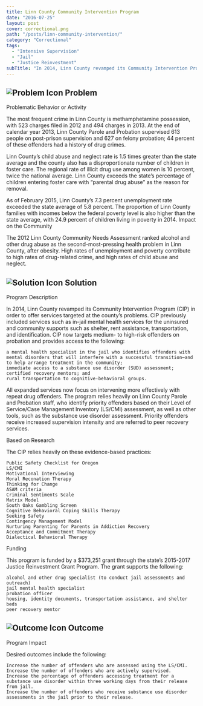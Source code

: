 ```yaml
---
title: Linn County Community Intervention Program
date: "2016-07-25"
layout: post
cover: correctional.png
path: "/posts/linn-community-intervention/"
category: "Correctional"
tags:
  - "Intensive Supervision"
  - "Jail"
  - "Justice Reinvestment"
subTitle: "In 2014, Linn County revamped its Community Intervention Program (CIP) in order to offer services targeted at the county’s problems."
---
```

## ![Problem Icon](https://github.com/google/material-design-icons/raw/master/alert/1x_web/ic_error_outline_black_48dp.png "Problem") Problem

Problematic Behavior or Activity

The most frequent crime in Linn County is methamphetamine possession, with 523 charges filed in 2012 and 494 charges in 2013. At the end of calendar year 2013, Linn County Parole and Probation supervised 613 people on post-prison supervision and 627 on felony probation; 44 percent of these offenders had a history of drug crimes.

Linn County’s child abuse and neglect rate is 1.5 times greater than the state average and the county also has a disproportionate number of children in foster care. The regional rate of illicit drug use among women is 10 percent, twice the national average. Linn County exceeds the state’s percentage of children entering foster care with “parental drug abuse” as the reason for removal.

As of February 2015, Linn County’s 7.3 percent unemployment rate exceeded the state average of 5.8 percent. The proportion of Linn County families with incomes below the federal poverty level is also higher than the state average, with 24.9 percent of children living in poverty in 2014.
Impact on the Community

The 2012 Linn County Community Needs Assessment ranked alcohol and other drug abuse as the second-most-pressing health problem in Linn County, after obesity. High rates of unemployment and poverty contribute to high rates of drug-related crime, and high rates of child abuse and neglect.
## ![Solution Icon](https://github.com/google/material-design-icons/raw/master/action/1x_web/ic_lightbulb_outline_black_48dp.png "Solution") Solution
Program Description

In 2014, Linn County revamped its Community Intervention Program (CIP) in order to offer services targeted at the county’s problems. CIP previously included services such as in-jail mental health services for the uninsured and community supports such as shelter, rent assistance, transportation, and identification. CIP now targets medium- to high-risk offenders on probation and provides access to the following:

    a mental health specialist in the jail who identifies offenders with mental disorders that will interfere with a successful transition—and to help arrange treatment in the community;
    immediate access to a substance use disorder (SUD) assessment;
    certified recovery mentors; and
    rural transportation to cognitive-behavioral groups.

All expanded services now focus on intervening more effectively with repeat drug offenders. The program relies heavily on Linn County Parole and Probation staff, who identify priority offenders based on their Level of Service/Case Management Inventory (LS/CMI) assessment, as well as other tools, such as the substance use disorder assessment. Priority offenders receive increased supervision intensity and are referred to peer recovery services.

Based on Research

The CIP relies heavily on these evidence-based practices:

    Public Safety Checklist for Oregon
    LS/CMI
    Motivational Interviewing
    Moral Reconation Therapy
    Thinking for Change
    ASAM criteria
    Criminal Sentiments Scale
    Matrix Model
    South Oaks Gambling Screen
    Cognitive Behavioral Coping Skills Therapy
    Seeking Safety
    Contingency Management Model
    Nurturing Parenting for Parents in Addiction Recovery
    Acceptance and Commitment Therapy
    Dialectical Behavioral Therapy

Funding

This program is funded by a $373,251 grant through the state’s 2015-2017 Justice Reinvestment Grant Program. The grant supports the following:

    alcohol and other drug specialist (to conduct jail assessments and outreach)
    jail mental health specialist
    probation officer
    housing, identity documents, transportation assistance, and shelter beds
    peer recovery mentor

## ![Outcome Icon](https://github.com/google/material-design-icons/raw/master/action/1x_web/ic_view_list_black_48dp.png "Outcome") Outcome

Program Impact

Desired outcomes include the following:

    Increase the number of offenders who are assessed using the LS/CMI.
    Increase the number of offenders who are actively supervised.
    Increase the percentage of offenders accessing treatment for a substance use disorder within three working days from their release from jail.
    Increase the number of offenders who receive substance use disorder assessments in the jail prior to their release.

